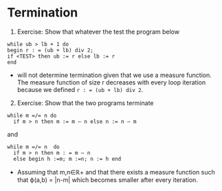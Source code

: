 # Termination 

1. Exercise: Show that whatever the test <TEST> the program below

```
while ub > lb + 1 do
begin r : = (ub + lb) div 2;
if <TEST> then ub := r else lb := r
end 
```
* <Test> will not determine termination given that we use a measure function. The measure function of size r
 decreases with every loop iteration because we defined ```r : = (ub + lb) div 2```. 

2. Exercise: Show that the two programs terminate

```
while m =/= n do
  if m > n then m := m — n else n := n — m
```  
and
```
while m =/= n  do
  if m > n then m : = m — n
  else begin h :=m; m :=n; n := h end
```
 * Assuming that m,n∈ℝ+ and that there exists a measure function such that ϕ(a,b) = |n-m| which becomes smaller
 after every iteration. 
